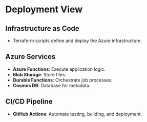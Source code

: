 # Deployment View

## Infrastructure as Code
- Terraform scripts define and deploy the Azure infrastructure.

## Azure Services
- **Azure Functions**: Execute application logic.
- **Blob Storage**: Store files.
- **Durable Functions**: Orchestrate job processes.
- **Cosmos DB**: Database for metadata.

## CI/CD Pipeline
- **GitHub Actions**: Automate testing, building, and deployment.
